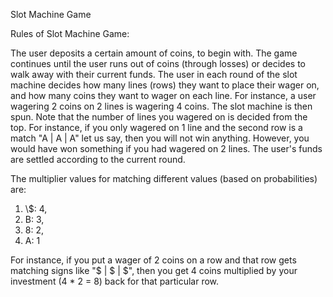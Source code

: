 Slot Machine Game

Rules of Slot Machine Game:

The user deposits a certain amount of coins, to begin with. The game continues until the user runs out of coins (through losses) or decides to walk away with their current funds. The user in each round of the slot machine decides how many lines (rows) they want to place their wager on, and how many coins they want to wager on each line. For instance, a user wagering 2 coins on 2 lines is wagering 4 coins. The slot machine is then spun. Note that the number of lines you wagered on is decided from the top. For instance, if you only wagered on 1 line and the second row is a match "A | A | A" let us say, then you will not win anything. However, you would have won something if you had wagered on 2 lines. The user's funds are settled according to the current round.

The multiplier values for matching different values (based on probabilities) are:
<ol>
    <li>\$: 4,</li>
    <li>B: 3,</li>
    <li>8: 2,</li>
    <li>A: 1</li>
</ol>
     
For instance, if you put a wager of 2 coins on a row and that row gets matching signs like "\$ | \$ | \$", then you get 4 coins multiplied by your investment (4 * 2 = 8) back for that particular row.
